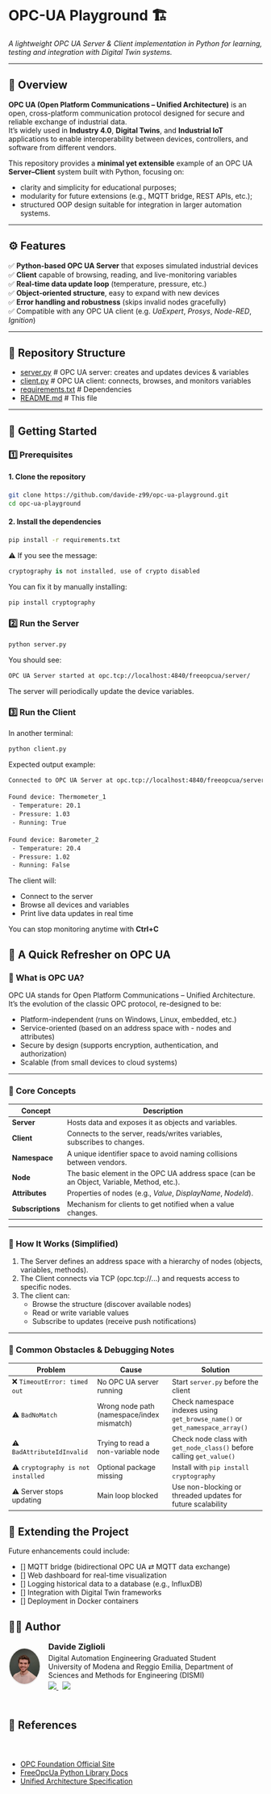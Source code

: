 # OPC-UA Playground 🏗️  
*A lightweight OPC UA Server & Client implementation in Python for learning, testing and integration with Digital Twin systems.*

---

## 📖 Overview

**OPC UA (Open Platform Communications – Unified Architecture)** is an open, cross-platform communication protocol designed for secure and reliable exchange of industrial data.  
It’s widely used in **Industry 4.0**, **Digital Twins**, and **Industrial IoT** applications to enable interoperability between devices, controllers, and software from different vendors.

This repository provides a **minimal yet extensible** example of an OPC UA **Server–Client** system built with Python, focusing on:
- clarity and simplicity for educational purposes;
- modularity for future extensions (e.g., MQTT bridge, REST APIs, etc.);
- structured OOP design suitable for integration in larger automation systems.

---

## ⚙️ Features

✅ **Python-based OPC UA Server** that exposes simulated industrial devices  
✅ **Client** capable of browsing, reading, and live-monitoring variables  
✅ **Real-time data update loop** (temperature, pressure, etc.)  
✅ **Object-oriented structure**, easy to expand with new devices  
✅ **Error handling and robustness** (skips invalid nodes gracefully)  
✅ Compatible with any OPC UA client (e.g. *UaExpert*, *Prosys*, *Node-RED*, *Ignition*)

---

## 🧩 Repository Structure

- [server.py](./server.py) # OPC UA server: creates and updates devices & variables
- [client.py](./client.py) # OPC UA client: connects, browses, and monitors variables
- [requirements.txt](./requirements.txt) # Dependencies
- [README.md](./README.md) # This file

---

## 🚀 Getting Started

### 1️⃣ Prerequisites

#### 1. Clone the repository
```bash
git clone https://github.com/davide-z99/opc-ua-playground.git
cd opc-ua-playground
```
#### 2. Install the dependencies

```bash
pip install -r requirements.txt
```

⚠️ If you see the message:
```csharp
cryptography is not installed, use of crypto disabled
```
You can fix it by manually installing:
```bash
pip install cryptography
```

### 2️⃣ Run the Server

```bash
python server.py
```

You should see:
```bash
OPC UA Server started at opc.tcp://localhost:4840/freeopcua/server/
```

The server will periodically update the device variables.

### 3️⃣ Run the Client
In another terminal:
```bash
python client.py
```
Expected output example:
```bash
Connected to OPC UA Server at opc.tcp://localhost:4840/freeopcua/server/

Found device: Thermometer_1
 - Temperature: 20.1
 - Pressure: 1.03
 - Running: True

Found device: Barometer_2
 - Temperature: 20.4
 - Pressure: 1.02
 - Running: False
```
The client will:
- Connect to the server
- Browse all devices and variables
- Print live data updates in real time

You can stop monitoring anytime with **Ctrl+C**


## 🧠 A Quick Refresher on OPC UA
### 🔹 What is OPC UA?

OPC UA stands for Open Platform Communications – Unified Architecture.
It’s the evolution of the classic OPC protocol, re-designed to be:
- Platform-independent (runs on Windows, Linux, embedded, etc.)
- Service-oriented (based on an address space with - nodes and attributes)
- Secure by design (supports encryption, authentication, and authorization)
- Scalable (from small devices to cloud systems)

---

### 🔹 Core Concepts
| Concept           | Description                                                                               |
| ----------------- | ----------------------------------------------------------------------------------------- |
| **Server**        | Hosts data and exposes it as objects and variables.                                       |
| **Client**        | Connects to the server, reads/writes variables, subscribes to changes.                    |
| **Namespace**     | A unique identifier space to avoid naming collisions between vendors.                     |
| **Node**          | The basic element in the OPC UA address space (can be an Object, Variable, Method, etc.). |
| **Attributes**    | Properties of nodes (e.g., *Value*, *DisplayName*, *NodeId*).                             |
| **Subscriptions** | Mechanism for clients to get notified when a value changes.                               |

---

### 🔹 How It Works (Simplified)

1. The Server defines an address space with a hierarchy of nodes (objects, variables, methods).
2. The Client connects via TCP (opc.tcp://...) and requests access to specific nodes.
3. The client can:
    - Browse the structure (discover available nodes)
    - Read or write variable values
    - Subscribe to updates (receive push notifications)
---
### 🧱 Common Obstacles & Debugging Notes
| Problem                            | Cause                                      | Solution                                                                     |
| ---------------------------------- | ------------------------------------------ | ---------------------------------------------------------------------------- |
| ❌ `TimeoutError: timed out`        | No OPC UA server running                   | Start `server.py` before the client                                          |
| ⚠️ `BadNoMatch`                    | Wrong node path (namespace/index mismatch) | Check namespace indexes using `get_browse_name()` or `get_namespace_array()` |
| ⚠️ `BadAttributeIdInvalid`         | Trying to read a non-variable node         | Check node class with `get_node_class()` before calling `get_value()`        |
| ⚠️ `cryptography is not installed` | Optional package missing                   | Install with `pip install cryptography`                                      |
| ⚠️ Server stops updating           | Main loop blocked                          | Use non-blocking or threaded updates for future scalability                  |

## 🧩 Extending the Project

Future enhancements could include:
- [] MQTT bridge (bidirectional OPC UA ⇄ MQTT data exchange)
- [] Web dashboard for real-time visualization
- [] Logging historical data to a database (e.g., InfluxDB)
- [] Integration with Digital Twin frameworks
- [] Deployment in Docker containers

## 👨‍💻 Author
<div style="display: flex; flex-direction: column; gap: 25px;">
    <!-- Davide Ziglioli -->
    <div style="display: flex; align-items: center; gap: 15px;">
        <img src="ziglioli.jpg" width="60" style="border-radius: 50%; border: 2px solid #eee;"/>
        <div>
        <h3 style="margin: 0;">Davide Ziglioli</h3>
        <p style="margin: 4px 0;">Digital Automation Engineering Graduated Student<br> University of Modena and Reggio Emilia, Department of Sciences and Methods for Engineering (DISMI)</p>
        <div>
            <a href="https://www.linkedin.com/in/davide-ziglioli/">
            <img src="https://img.shields.io/badge/LinkedIn-Connect-blue?style=flat-square&logo=linkedin"/>
            </a>
            <a href="https://github.com/davide-z99" style="margin-left: 8px;">
            <img src="https://img.shields.io/badge/GitHub-Profile-black?style=flat-square&logo=github"/>
            </a>
        </div>
        </div>
    </div>

## 🧭 References
- [OPC Foundation Official Site](https://opcfoundation.org/)
- [FreeOpcUa Python Library Docs](https://github.com/FreeOpcUa/python-opcua)
- [Unified Architecture Specification](https://reference.opcfoundation.org)